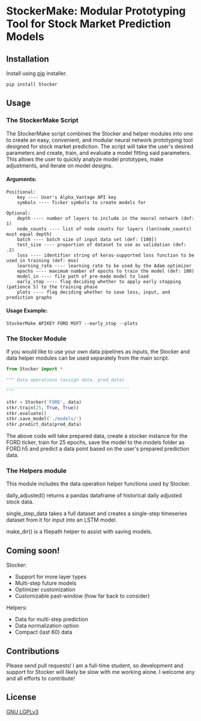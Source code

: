 # StockerMake: Modular Prototyping Tool for Stock Market Prediction Models

## Installation

Install using [pip](https://pip.pypa.io/en/stable/) installer.

```bash
pip install Stocker
```

## Usage

### The StockerMake Script

The StockerMake script combines the Stocker and helper modules into one to create an easy, convenient, and modular neural network prototyping tool designed for stock market prediction. The script will take the user's desired parameters and create, train, and evaluate a model fitting said parameters. This allows the user to quickly analyze model prototypes, make adjustments, and iterate on model designs.

#### Arguments:
    Positional:
        key ---- User's Alpha_Vantage API key
        symbols ---- Ticker symbols to create models for

    Optional:
        depth ---- number of layers to include in the neural network (def: 1)
        node_counts ---- list of node counts for layers (len(node_counts) must equal depth)
        batch ---- batch size of input data set (def: [100])
        test_size ---- proportion of dataset to use as validation (def: .2)
        loss ---- identifier string of keras-supported loss function to be used in training (def: mse)
        learning_rate ---- learning rate to be used by the Adam optimizer
        epochs ---- maximum number of epochs to train the model (def: 100)
        model_in ---- file path of pre-made model to load
        early_stop ---- flag deciding whether to apply early stopping (patience 5) to the training phase
        plots ---- flag deciding whether to save loss, input, and prediction graphs

#### Usage Example:
    StockerMake APIKEY FORD MSFT --early_stop --plots

### The Stocker Module

If you would like to use your own data pipelines as inputs, the Stocker and data helper modules can be used separately from the main script.

```Python
from Stocker import *

""" Data operations (assign data, pred_data)
______________________________________________
"""

stkr = Stocker('FORD', data)
stkr.train(25, True, True))
stkr.evaluate()
stkr.save_model('./models/')
stkr.predict_data(pred_data)
```
The above code will take prepared data, create a stocker instance for the FORD ticker, train for 25 epochs, save the model to the models folder as FORD.h5 and predict a data point based on the user's prepared prediction data.

### The Helpers module

This module includes the data operation helper functions used by Stocker.

daily_adjusted() returns a pandas dataframe of historical daily adjusted stock data.

single_step_data takes a full dataset and creates a single-step timeseries dataset from it for input into an LSTM model.

make_dir() is a filepath helper to assist with saving models.

## Coming soon!

Stocker:
- Support for more layer types
- Multi-step future models
- Optimizer customization
- Customizable past-window (how far back to consider)

Helpers:
- Data for multi-step prediction
- Data normalization option
- Compact (last 60) data

## Contributions

Please send pull requests! I am a full-time student, so development and support for Stocker will likely be slow with me working alone. I welcome any and all efforts to contribute!

## License

[GNU LGPLv3](https://choosealicense.com/licenses/lgpl-3.0/)